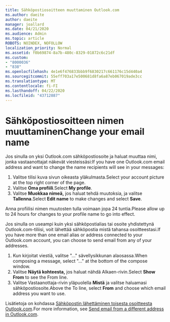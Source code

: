 ```yaml
---
title: Sähköpostiosoitteen muuttaminen Outlook.com
ms.author: daeite
author: daeite
manager: joallard
ms.date: 04/21/2020
ms.audience: Admin
ms.topic: article
ROBOTS: NOINDEX, NOFOLLOW
localization_priority: Normal
ms.assetid: f0b69874-8a7b-480c-8329-01872c6c21df
ms.custom:
- "8000036"
- "838"
ms.openlocfilehash: 4e1e6f476833bbb9f6830217c661176c15d440a4
ms.sourcegitcommit: 55eff703a17e500681d8fa6a87eb067019ade3cc
ms.translationtype: MT
ms.contentlocale: fi-FI
ms.lasthandoff: 04/22/2020
ms.locfileid: "43712887"
---
```

# <a name="change-your-email-name"></a><span data-ttu-id="ef3ec-102">Sähköpostiosoitteen nimen muuttaminen</span><span class="sxs-lookup"><span data-stu-id="ef3ec-102">Change your email name</span></span>

<span data-ttu-id="ef3ec-103">Jos sinulla on yksi Outlook.com sähköpostiosoite ja haluat muuttaa nimi, jonka vastaanottajat näkevät viesteissäsi:</span><span class="sxs-lookup"><span data-stu-id="ef3ec-103">If you have one Outlook.com email address and want to change the name recipients will see in your messages:</span></span>
  
1. <span data-ttu-id="ef3ec-104">Valitse tilisi kuva sivun oikeasta yläkulmasta.</span><span class="sxs-lookup"><span data-stu-id="ef3ec-104">Select your account picture at the top right corner of the page.</span></span>
2. <span data-ttu-id="ef3ec-105">Valitse **Oma profiili**.</span><span class="sxs-lookup"><span data-stu-id="ef3ec-105">Select **My profile**.</span></span>
3. <span data-ttu-id="ef3ec-106">Valitse **Muokkaa nimeä,** jos haluat tehdä muutoksia, ja valitse **Tallenna**.</span><span class="sxs-lookup"><span data-stu-id="ef3ec-106">Select **Edit name** to make changes and select **Save**.</span></span>

<span data-ttu-id="ef3ec-107">Anna profiilisi nimen muutosten tulla voimaan jopa 24 tuntia.</span><span class="sxs-lookup"><span data-stu-id="ef3ec-107">Please allow up to 24 hours for changes to your profile name to go into effect.</span></span>
  
<span data-ttu-id="ef3ec-108">Jos sinulla on useampi kuin yksi sähköpostialias tai osoite yhdistettynä Outlook.com-tiliisi, voit lähettää sähköpostia mistä tahansa osoitteestasi.</span><span class="sxs-lookup"><span data-stu-id="ef3ec-108">If you have more than one email alias or address connected to your Outlook.com account, you can choose to send email from any of your addresses.</span></span>
  
1. <span data-ttu-id="ef3ec-109">Kun kirjoitat viestiä, valitse "..." sävellysikkunan alaosassa.</span><span class="sxs-lookup"><span data-stu-id="ef3ec-109">When composing a message, select "..." at the bottom of the compose window.</span></span>
1. <span data-ttu-id="ef3ec-110">Valitse **Näytä kohteesta,** jos haluat nähdä Alkaen-rivin.</span><span class="sxs-lookup"><span data-stu-id="ef3ec-110">Select **Show From** to see the From line.</span></span>
1. <span data-ttu-id="ef3ec-111">Valitse Vastaanottaja-rivin yläpuolella **Mistä** ja valitse haluamasi sähköpostiosoite.</span><span class="sxs-lookup"><span data-stu-id="ef3ec-111">Above the To line, select **From** and choose which email address you want to use.</span></span>

<span data-ttu-id="ef3ec-112">Lisätietoja on kohdassa [Sähköpostin lähettäminen toisesta osoitteesta Outlook.com](https://support.office.com/article/ccba89cb-141c-4a36-8c56-6d16a8556d2e?wt.mc_id=Office_Outlook_com_Alchemy).</span><span class="sxs-lookup"><span data-stu-id="ef3ec-112">For more information, see [Send email from a different address in Outlook.com](https://support.office.com/article/ccba89cb-141c-4a36-8c56-6d16a8556d2e?wt.mc_id=Office_Outlook_com_Alchemy).</span></span>